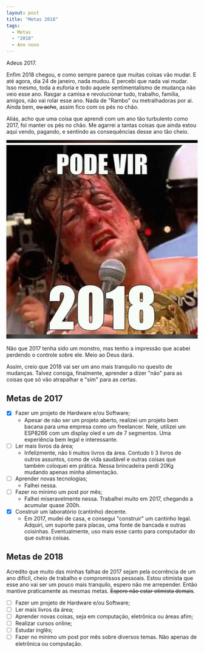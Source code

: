```yaml
---
layout: post
title: "Metas 2018"
tags: 
  - Metas
  - "2018"
  - Ano novo
---
```


Adeus 2017.

Enfim 2018 chegou, e como sempre parece que muitas coisas vão mudar. E até agora, dia 24 de janeiro, nada mudou. E percebi que nada vai mudar. Isso mesmo, toda a euforia e todo aquele sentimentalismo de mudança não veio esse ano. Rasgar a camisa e revolucionar tudo, trabalho, família, amigos, não vai rolar esse ano. Nada de "Rambo" ou metralhadoras por ai. Ainda bem, ~~eu acho~~, assim fico com os pés no chão.

Aliás, acho que uma coisa que aprendi com um ano tão turbulento como 2017, foi manter os pés no chão. Me agarrei a tantas coisas que ainda estou aqui vendo, pagando, e sentindo as consequências desse ano tão cheio.

![placeholder](/assets/images/2018-01-24-Metas_2018/Rocky2018.jpeg "Como ficamos no final de 2017")

Não que 2017 tenha sido um monstro, mas tenho a impressão que acabei perdendo o controle sobre ele. Meio ao Deus dará.

Assim, creio que 2018 vai ser um ano mais tranquilo no quesito de mudanças. Talvez consiga, finalmente, aprender a dizer "não" para as coisas que só vão atrapalhar e "sim" para as certas.

<!-- more -->

Metas de 2017
--------------

* [X] Fazer um projeto de Hardware e/ou Software;
  * Apesar de não ser um projeto aberto, realizei um projeto bem bacana para uma empresa como um freelancer. Nele, utilizei um ESP8266 com um display oled e um de 7 segmentos. Uma experiência bem legal e interessante.
* [ ] Ler mais livros da área;
  * Infelizmente, não li muitos livros da área. Contudo li 3 livros de outros assuntos, como de vida saudável e outras coisas que também coloquei em prática. Nessa brincadeira perdi 20Kg mudando apenas minha alimentação.
* [ ] Aprender novas tecnologias;
  * Falhei nessa.
* [ ] Fazer no mínimo um post por mês;
  * Falhei miseravelmente nessa. Trabalhei muito em 2017, chegando a acumular quase 200h.
* [X] Construir um laboratório (cantinho) decente.
  * Em 2017, mudei de casa, e consegui "construir" um cantinho legal. Adquiri, um suporte para placas, uma fonte de bancada e outras coisinhas. Eventualmente, uso mais esse canto para computador do que outras coisas.


Metas de 2018
--------------

Acredito que muito das minhas falhas de 2017 sejam pela ocorrência de um ano difícil, cheio de trabalho e compromissos pessoais. Estou otimista que esse ano vai ser um pouco mais tranquilo, espero não me arrepender. Então mantive praticamente as mesmas metas. ~~Espero não estar otimista demais~~.

* [ ] Fazer um projeto de Hardware e/ou Software;
* [ ] Ler mais livros da área;
* [ ] Aprender novas coisas, seja em computação, eletrônica ou áreas afim;
* [ ] Realizar cursos online;
* [ ] Estudar inglês;
* [ ] Fazer no mínimo um post por mês sobre diversos temas. Não apenas de eletrônica ou computação.